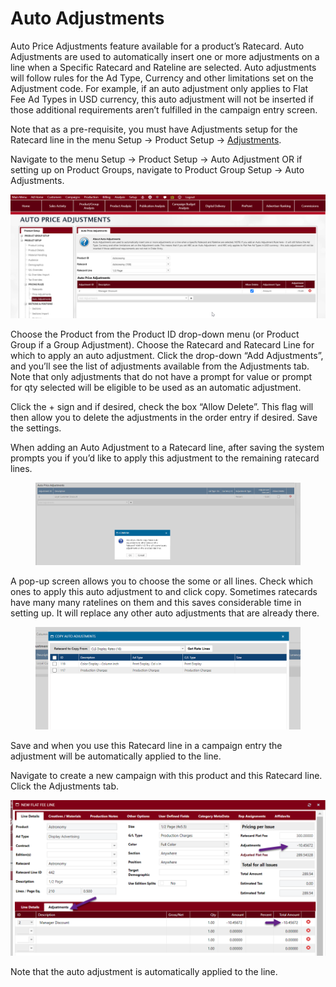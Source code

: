 # Auto Adjustments

Auto Price Adjustments feature available for a product’s Ratecard. Auto Adjustments are used to automatically insert one or more adjustments on a line when a Specific Ratecard and Rateline are selected. Auto adjustments will follow rules for the Ad Type, Currency and other limitations set on the Adjustment code. For example, if an auto adjustment only applies to Flat Fee Ad Types in USD currency, this auto adjustment will not be inserted if those additional requirements aren’t fulfilled in the campaign entry screen.

Note that as a pre-requisite, you must have Adjustments setup for the Ratecard line in the menu Setup -> Product Setup -> [Adjustments](price-adjustments.md).

Navigate to the menu Setup -> Product Setup -> Auto Adjustment OR if setting up on Product Groups, navigate to Product Group Setup -> Auto Adjustments.

![](<../../../../../../.gitbook/assets/12 (18).png>)

Choose the Product from the Product ID drop-down menu (or Product Group if a Group Adjustment). Choose the Ratecard and Ratecard Line for which to apply an auto adjustment. Click the drop-down “Add Adjustments”, and you’ll see the list of adjustments available from the Adjustments tab. Note that only adjustments that do not have a prompt for value or prompt for qty selected will be eligible to be used as an automatic adjustment.

Click the + sign and if desired, check the box “Allow Delete”. This flag will then allow you to delete the adjustments in the order entry if desired. Save the settings.

When adding an Auto Adjustment to a Ratecard line, after saving the system prompts you if you’d like to apply this adjustment to the remaining ratecard lines.

<figure><img src="../../../../../../.gitbook/assets/image (924).png" alt=""><figcaption></figcaption></figure>

A pop-up screen allows you to choose the some or all lines. Check which ones to apply this auto adjustment to and click copy. Sometimes ratecards have many many ratelines on them and this saves considerable time in setting up. It will replace any other auto adjustments that are already there.

<figure><img src="../../../../../../.gitbook/assets/image (1204).png" alt=""><figcaption></figcaption></figure>

Save and when you use this Ratecard line in a campaign entry the adjustment will be automatically applied to the line.

Navigate to create a new campaign with this product and this Ratecard line. Click the Adjustments tab.

![](<../../../../../../.gitbook/assets/13 (23).png>)

Note that the auto adjustment is automatically applied to the line.
